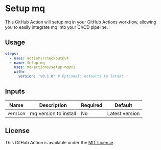 # Setup mq

This GitHub Action will setup mq in your GitHub Actions workflow, allowing you
to easily integrate mq into your CI/CD pipeline.

## Usage

```yaml
steps:
  - uses: actions/checkout@v4
  - name: Setup mq
    uses: mq/actions/setup-mq@v1
    with:
      version: 'v0.1.0' # Optional: defaults to latest
```

## Inputs

| Name      | Description           | Required | Default        |
| --------- | --------------------- | -------- | -------------- |
| `version` | mq version to install | No       | Latest version |

## License

This GitHub Action is available under the [MIT License](LICENSE).
